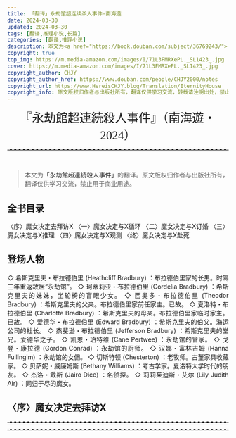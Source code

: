 ```yaml
---
title: 「翻译」永劫馆超连续杀人事件·南海遊
date: 2024-03-30
updated: 2024-03-30
tags: [翻译,推理小说,长篇]
categories: [翻译,推理小说]
description: 本文为<a href="https://book.douban.com/subject/36769243/">「永劫館超連続殺人事件」</a>的翻译。原文版权归作者与出版社所有，翻译仅供学习交流，禁止用于商业用途。
copyright: true
top_img: https://m.media-amazon.com/images/I/71L3FMRXePL._SL1423_.jpg
cover: https://m.media-amazon.com/images/I/71L3FMRXePL._SL1423_.jpg
copyright_author: CHJY
copyright_author_href: https://www.douban.com/people/CHJY2000/notes
copyright_url: https://www.HereisCHJY.blog/Translation/EternityHouse
copyright_info: 原文版权归作者与出版社所有，翻译仅供学习交流，转载请注明出处，禁止用于商业用途。
---
```

<html>
    <head>
        <style>
            @import url('https://fonts.googleapis.com/css2?family=Ma+Shan+Zheng&family=Shippori+Mincho+B1:wght@600&display=swap');
            p {
                text-align:justify;
            }
            p a {
                text-decoration: none;
                text-decoration-line: none;
                text-decoration-color: none;
                text-decoration-style: none;
            }
            .pextra {
                font-family: "STSong";
                font-size:14px;
                color: Black;
                padding-left:30px;
            }
            CENTER {
                font-size: 27PX;
                font-style: bold;
                font-family: 'Shippori Mincho B1', serif;
            }
            hr {
                border: none; /* 移除默认的边框样式 */
                border-top: 2.5px dashed #E3E3E3; /* 设置上边框为1像素的虚线，颜色为黑色 */
            }
            .hhr {
                border: none; /* 移除默认的边框样式 */
                border-bottom: 2.5px dashed #E3E3E3; /* 设置上边框为1像素的虚线，颜色为黑色 */
            }
            .centera{
                font-size: 22PX;
                text-align: center;
                font-weight: bold;
            }
            .containerab {
                display: flex;
                flex-direction: column;
                align-items: center;
                justify-content: space-between;
                width: AUTO;
                background-color: transparent;
             }
            .centerab{
                font-size: 16PX;
                writing-mode: vertical-rl;
                display: flex;        
                justify-content: center;
                align-items: center;
                font-family: 'STKaiti', serif;
                font-weight: bold;
            }
            .bg-grid {
                position: relative;
                height: auto;
                padding: 10px;
                padding-top: 30px;
                padding-left: 30px;
                padding-right: 30px;
                background-color: hsla(60, 100%, 95%, 0.2);
                background-image: linear-gradient(#FFF9D4 1px, transparent 0), linear-gradient(90deg, #FFFFFF 1px, transparent 0);
                background-size: 21px 21px, 21px 21px;
                background-position: center;
                font-family: 'Ma Shan Zheng';
                font-size:18PX;
                border: .0px solid rgba(0, 0, 0,.05);
                box-sizing: border-box;
                box-shadow: 10px 10px 7.5px rgba(0, 0, 0,.1);
                text-align:justify;
            }
            .bg-grid:before {
                top: 0;
                width: 10px;
            }
            .bg-grid:after {
                top: 26px;
                width: 28px;
                border-radius: 50%;
            }
            .bg-blank {
                position: relative;
                height: auto;
                padding: 10px;
                padding-top: 20px;
                padding-left: 30px;
                padding-right: 30px;
                background-color: white;
                background-image: white;
                background-size: 21px 21px, 21px 21px;
                background-position: center;
                font-family: 'Ma Shan Zheng', cursive;
                font-size:18px;
                border: .25px solid rgba(0, 0, 0,.05);
                box-sizing: border-box;
                box-shadow: 10px 10px 15px rgba(0, 0, 0,.1);
                text-align:justify;
            }
            .bg-blank:before {
                top: 0;
                width: 30px;
            }
            .bg-blank:after {
                top: 26px;
                width: 50px;
                border-radius: 50%;
            }
            .dots {
                background-image: radial-gradient(.15em .15em at center center,black,black 50%,transparent);
                background-position: bottom right;
                background-repeat: repeat-x; 
                background-size: 1em 0.3em;
                padding-bottom: .4em; 
            }
            .container {
                display: flex;
                flex-direction: column;
                align-items: center;
                justify-content: space-between;
                width: AUTO;
                background-color: transparent;
                border: .01px solid rgba(0, 0, 0,.05);
                box-sizing: border-box;
                box-shadow: 10px 10px 7.5px rgba(0, 0, 0,.1);
                padding-bottom:0px;
                padding-top:15px;
             }
            .content {
                display: flex;
            }
            .image {
                flex: 0.4;
                display: flex;
                align-items: center;
                justify-content: space-between;
                margin-left: 15px;
                margin-right: 15px;
                margin-top: -12px;
            }
            .text {
                flex: 1.2;
                padding: 10px;
                margin-right: 20px;
                text-align:justify;
            }
            .title {
                order:-1;
                display: flex;
                MARGIN-TOP:5PX;
                justify-content: space-between;
                align-items: center;
                text-align: center;
                font-size: 18px; 
            }
            .tooltip {
                position: relative;
                display: inline-block;
            }
            .tooltip .tooltiptext {
                visibility: hidden;
                min-width:320PX;
                max-width: 500px;
                background-color: #17242C;
                color: #fff;
                font-family: "STSong";
                text-align: justify;
                font-size: 13px;
                border-radius: 10px;
                padding: 5px 15px;
                position: absolute;
                z-index: 3;
                bottom: 100%;
                left: 50%;
                transform: translateX(-50%); /* 使用transform来居中 */
                opacity: 0.5;
                transition: opacity 0.3s;
            }
            .tooltip .tooltiptext::after {
                content: " ";
                position: absolute;
                top: 100%;
                left: 50%;
                margin-left: 0px;
                border-width: 5px;
                border-style: solid;
                border-color: #17242C transparent transparent transparent;
                transform: translateX(-50%);
            }
            .tooltip:hover .tooltiptext {
                visibility: visible;
                opacity: 0.9;
            }
            @media screen and (max-width: 1000px) {
                .content {
                    flex-direction: column;
                    align-items: center;
                    justify-content: flex-start;
                }
                .image {
                    order:1;
                    flex:1;
                    margin: 0;
                }
                .text {
                    order:2;
                    flex:1;
                    margin: 0;
                }
                .tooltip .tooltiptext {
                    display: none;
                }
                .tooltip .tooltiptext::after {
                    display: none;
                }           
        </style>
    </head>
<body>

<center> 『永劫館超連続殺人事件』（南海遊・2024）</center>

<HR>

<BR>

> 本文为<a href="https://book.douban.com/subject/36769243/">「永劫館超連続殺人事件」</a>的翻译。原文版权归作者与出版社所有，翻译仅供学习交流，禁止用于商业用途。

## 全书目录
〈序〉魔女决定去拜访X
〈一〉魔女决定与X循环
〈二〉魔女决定与X订婚
〈三〉魔女决定与X推理
〈四〉魔女决定与X观测
〈终〉魔女决定与X赴死

## 登场人物
◇ 希斯克里夫・布拉德伯里 (Heathcliff Bradbury) ：布拉德伯里家的长男。时隔三年重返故居“永劫馆”。
◇ 珂蒂莉亚・布拉德伯里 (Cordelia Bradbury) ：希斯克里夫的妹妹，坐轮椅的盲眼少女。
◇ 西奥多・布拉德伯里 (Theodor Bradbury) ：希斯克里夫的父亲。布拉德伯里家前任家主。已故。
◇ 夏洛特・布拉德伯里 (Charlotte Bradbury) ：希斯克里夫的母亲。布拉德伯里家临时家主。已故。
◇ 爱德华・布拉德伯里 (Edward Bradbury) ：希斯克里夫的伯父。海运公司的社长。
◇ 杰斐逊・布拉德伯里 (Jefferson Bradbury) ：希斯克里夫的堂兄。爱德华之子。
◇ 凯恩・珀特维 (Cane Pertwee) ：永劫馆的管家。
◇ 戈登・康拉德 (Gordon Conrad) ：永劫馆的厨师。
◇ 汉娜・富林吉姆 (Hanna Fullingim) ：永劫馆的女佣。
◇ 切斯特顿 (Chesterton) ：老牧师。古董家具收藏家。
◇ 贝萨妮・威廉姆斯 (Bethany Williams) ：考古学家。夏洛特大学时代的朋友。
◇ 杰洛・戴斯 (Jairo Dice) ：名侦探。
◇ 莉莉茱迪斯・艾尔 (Lily Judith Air) ：同归于尽的魔女。

## 〈序〉魔女决定去拜访X
<HR>

<hr>
